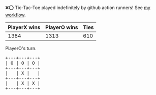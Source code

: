 :x::o: Tic-Tac-Toe played indefinitely by github action runners! See [my workflow](.github/workflows/play.yaml).

|PlayerX wins|PlayerO wins|Ties|
|-|-|-|
|1384|1313|610|

PlayerO's turn.

<pre>
+---+---+---+
| O | O | O |
+---+---+---+
|   | X |   |
+---+---+---+
|   | X | X |
+---+---+---+
</pre>